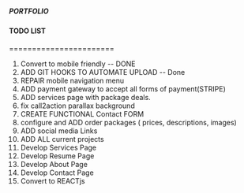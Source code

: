 ##### PORTFOLIO 
####  TODO LIST
=======================
   
1. Convert to mobile friendly -- DONE
2. ADD GIT HOOKS TO AUTOMATE UPLOAD -- Done
3. REPAIR mobile navigation menu
4. ADD payment gateway to accept all forms of payment(STRIPE)
5. ADD services page with package deals.
6. fix call2action parallax background
7. CREATE FUNCTIONAL Contact FORM
8. configure and ADD order packages ( prices, descriptions, images)
9. ADD social media Links 
10. ADD ALL current projects
11. Develop Services Page
12. Develop Resume Page
13. Develop About Page
14. Develop Contact Page
15. Convert to REACTjs



